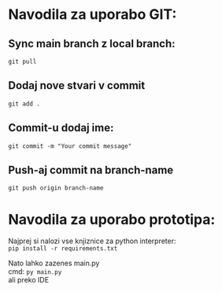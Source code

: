 # **Navodila za uporabo GIT:**
## Sync main branch z local branch:
`git pull`
## Dodaj nove stvari v commit
`git add .`
## Commit-u dodaj ime:
`git commit -m "Your commit message"`
## Push-aj commit na branch-name
`git push origin branch-name`

# **Navodila za uporabo prototipa:**
  Najprej si nalozi vse knjiznice za python interpreter:  
      `pip install -r requirements.txt`
      
  Nato lahko zazenes main.py  
      cmd: `py main.py`  
      ali preko IDE
